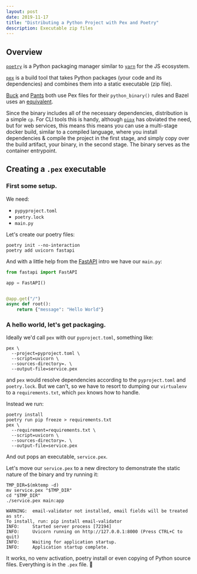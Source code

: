 ```yaml
---
layout: post
date: 2019-11-17
title: "Distributing a Python Project with Pex and Poetry"
description: Executable zip files
---
```


## Overview

[`poetry`](https://github.com/sdispater/poetry) is a Python packaging manager
similar to [`yarn`](https://github.com/yarnpkg/yarn) for the JS ecosystem.

[`pex`](https://github.com/pantsbuild/pex) is a build tool that takes Python
packages (your code and its dependencies) and combines them into a static
executable (zip file).

[Buck](https://buck.build/rule/python_binary.html) and
[Pants](https://www.pantsbuild.org/build_dictionary.html#bdict_python_binary)
both use Pex files for their `python_binary()` rules and Bazel uses an
[equivalent](https://docs.bazel.build/versions/master/be/python.html).

Since the binary includes all of the necessary dependencies, distribution is a
simple `cp`. For CLI tools this is handy, although
[`pipx`](https://github.com/pipxproject/pipx) has obviated the need, but for
web services, this means this means you can use a multi-stage docker build,
similar to a compiled language, where you install dependencies
& compile the project in the first stage, and simply copy over the
build artifact, your binary, in the second stage. The binary serves as the
container entrypoint.

## Creating a `.pex` executable

### First some setup.

We need:

- `pypyproject.toml`
- `poetry.lock`
- `main.py`

Let's create our poetry files:

```shell
poetry init --no-interaction
poetry add uvicorn fastapi
```

And with a little help from the [FastAPI](https://fastapi.tiangolo.com) intro
we have our `main.py`:

```python
from fastapi import FastAPI

app = FastAPI()


@app.get("/")
async def root():
    return {"message": "Hello World"}
```

### A hello world, let's get packaging.

Ideally we'd call `pex` with our `pyproject.toml`, something like:

```
pex \
  --project=pyproject.toml \
  --script=uvicorn \
  --sources-directory=. \
  --output-file=service.pex
```

and `pex` would resolve dependencies according to the `pyproject.toml` and
`poetry.lock`. But we can't, so we have to resort to dumping our `virtualenv`
to a `requirements.txt`, which `pex` knows how to handle.

Instead we run:

```
poetry install
poetry run pip freeze > requirements.txt
pex \
  --requirement=requirements.txt \
  --script=uvicorn \
  --sources-directory=. \
  --output-file=service.pex
```

And out pops an executable, `service.pex`.

Let's move our `service.pex` to a new directory to demonstrate the static
nature of the binary and try running it:

```shell
TMP_DIR=$(mktemp -d)
mv service.pex "$TMP_DIR"
cd "$TMP_DIR"
./service.pex main:app

WARNING:  email-validator not installed, email fields will be treated as str.
To install, run: pip install email-validator
INFO:     Started server process [72194]
INFO:     Uvicorn running on http://127.0.0.1:8000 (Press CTRL+C to quit)
INFO:     Waiting for application startup.
INFO:     Application startup complete.
```

It works, no venv activation, poetry install or even copying of Python source
files. Everything is in the `.pex` file. 🎉
